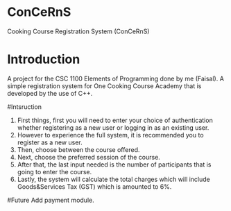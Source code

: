# ConCeRnS
Cooking Course Registration System (ConCeRnS)

# Introduction
A project for the CSC 1100 Elements of Programming done by me (Faisal).
A simple registration system for One Cooking Course Academy that is developed by the use of C++.

#Intsruction
1) First things, first you will need to enter your choice of authentication whether registering as a new user or logging in as an existing user.
2) However to experience the full system, it is recommended you to register as a new user.
3) Then, choose between the course offered.
4) Next, choose the preferred session of the course.
5) After that, the last input needed is the number of participants that is going to enter the course.
6) Lastly, the system will calculate the total charges which will include Goods&Services Tax (GST) which is amounted to 6%.


#Future
Add payment module.
